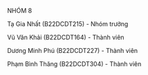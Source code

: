 NHÓM 8 

Tạ Gia Nhất (B22DCDT215) - Nhóm trưởng

Vũ Văn Khải (B22DCDT164) - Thành viên

Dương Minh Phú (B22DCDT227) - Thành viên

Phạm Bình Thăng	(B22DCDT304) - Thành viên
